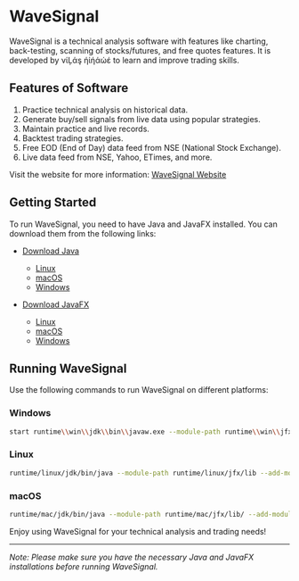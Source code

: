 # WaveSignal

WaveSignal is a technical analysis software with features like charting, back-testing, scanning of stocks/futures, and free quotes features. It is developed by νίĻάş ήίήάώέ to learn and improve trading skills.

## Features of Software

1. Practice technical analysis on historical data.
2. Generate buy/sell signals from live data using popular strategies.
3. Maintain practice and live records.
4. Backtest trading strategies.
5. Free EOD (End of Day) data feed from NSE (National Stock Exchange).
6. Live data feed from NSE, Yahoo, ETimes, and more.

Visit the website for more information: [WaveSignal Website](https://sites.google.com/view/wavesignal)

## Getting Started

To run WaveSignal, you need to have Java and JavaFX installed. You can download them from the following links:

- [Download Java](https://jdk.java.net/21/)

  - [Linux](https://download.java.net/java/GA/jdk21.0.1/415e3f918a1f4062a0074a2794853d0d/12/GPL/openjdk-21.0.1_linux-x64_bin.tar.gz)
  - [macOS](https://download.java.net/java/GA/jdk21.0.1/415e3f918a1f4062a0074a2794853d0d/12/GPL/openjdk-21.0.1_macos-x64_bin.tar.gz)
  - [Windows](https://download.java.net/java/GA/jdk21.0.1/415e3f918a1f4062a0074a2794853d0d/12/GPL/openjdk-21.0.1_windows-x64_bin.zip)

- [Download JavaFX](https://jdk.java.net/javafx21/)

  - [Linux](https://download.java.net/java/GA/javafx21.0.1/e5ab43c6aed54893b0840c1f2dcfca4d/GPL/openjfx-21.0.1_linux-x64_bin-sdk.tar.gz)
  - [macOS](https://download.java.net/java/GA/javafx21.0.1/e5ab43c6aed54893b0840c1f2dcfca4d/GPL/openjfx-21.0.1_macos-x64_bin-sdk.tar.gz)
  - [Windows](https://download.java.net/java/GA/javafx21.0.1/e5ab43c6aed54893b0840c1f2dcfca4d/GPL/openjfx-21.0.1_windows-x64_bin-sdk.zip)

## Running WaveSignal

Use the following commands to run WaveSignal on different platforms:

### Windows

```bash
start runtime\\win\\jdk\\bin\\javaw.exe --module-path runtime\\win\\jfx\\lib --add-modules javafx.controls,javafx.fxml,javafx.web -jar runtime\\bin\\wave
```

### Linux

```bash
runtime/linux/jdk/bin/java --module-path runtime/linux/jfx/lib --add-modules javafx.controls,javafx.fxml,javafx.web -jar runtime/bin/wave
```

### macOS

```bash
runtime/mac/jdk/bin/java --module-path runtime/mac/jfx/lib/ --add-modules javafx.controls,javafx.fxml,javafx.web -jar runtime/bin/wave
```

Enjoy using WaveSignal for your technical analysis and trading needs!

---

*Note: Please make sure you have the necessary Java and JavaFX installations before running WaveSignal.*
